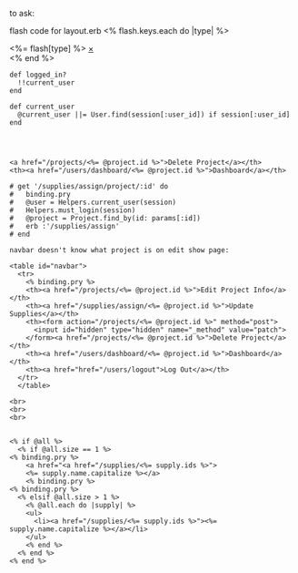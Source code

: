 to ask:


flash code for layout.erb
<% flash.keys.each do |type| %>
<div data-alert class="flash <%= type %> alert-box radius">
  <%= flash[type] %>
  <a href="#" class="close">&times;</a>
</div>
<% end %>


    def logged_in?
      !!current_user
    end

    def current_user
      @current_user ||= User.find(session[:user_id]) if session[:user_id]
    end




    <a href="/projects/<%= @project.id %>">Delete Project</a></th>
    <th><a href="/users/dashboard/<%= @project.id %>">Dashboard</a></th>

    # get '/supplies/assign/project/:id' do
    #   binding.pry
    #   @user = Helpers.current_user(session)
    #   Helpers.must_login(session)
    #   @project = Project.find_by(id: params[:id])
    #   erb :'/supplies/assign'
    # end

    navbar doesn't know what project is on edit show page:

    <table id="navbar">
      <tr>
        <% binding.pry %>
        <th><a href="/projects/<%= @project.id %>">Edit Project Info</a></th>
        <th><a href="/supplies/assign/<%= @project.id %>">Update Supplies</a></th>
        <th><form action="/projects/<%= @project.id %>" method="post">
          <input id="hidden" type="hidden" name="_method" value="patch">
        </form><a href="/projects/<%= @project.id %>">Delete Project</a></th>
        <th><a href="/users/dashboard/<%= @project.id %>">Dashboard</a></th>
        <th><a href="href="/users/logout">Log Out</a></th>
      </tr>
      </table>

    <br>
    <br>
    <br>


    <% if @all %>
      <% if @all.size == 1 %>
    <% binding.pry %>
        <a href="<a href="/supplies/<%= supply.ids %>">
        <%= supply.name.capitalize %></a>
        <% binding.pry %>
    <% binding.pry %>
      <% elsif @all.size > 1 %>
        <% @all.each do |supply| %>
        <ul>
          <li><a href="/supplies/<%= supply.ids %>"><%= supply.name.capitalize %></a></li>
        </ul>
        <% end %>
      <% end %>
    <% end %>

